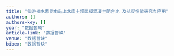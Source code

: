 ```yaml
---
title: "仙游抽水蓄能电站上水库主坝面板混凝土配合比 及抗裂性能研究与应用"
authors: []
authors-key: []
year: "数据暂缺"
article-link: "数据暂缺"
venue: "数据暂缺"
bibex: "数据暂缺"
---
```

